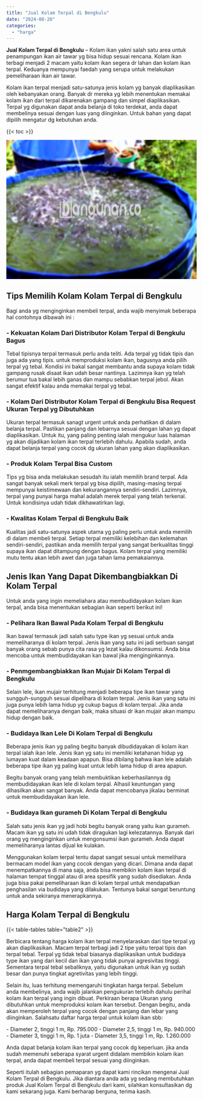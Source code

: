 ```yaml
---
title: "Jual Kolam Terpal di Bengkulu"
date: "2024-08-20"
categories: 
  - "harga"
---
```


**Jual Kolam Terpal di Bengkulu** – Kolam ikan yakni salah satu area untuk penampungan ikan air tawar yg bisa hidup sesuai rencana. Kolam ikan terbagi menjadi 2 macam yaitu kolam ikan segera dr lahan dan kolam ikan terpal. Keduanya mempunyai faedah yang serupa untuk melakukan pemeliharaan ikan air tawar.

Kolam ikan terpal menjadi satu-satunya jenis kolam yg banyak diaplikasikan oleh kebanyakan orang. Banyak dr mereka yg lebih menentukan memakai kolam ikan dari terpal dikarenakan gampang dan simpel diaplikasikan. Terpal yg digunakan dapat anda belanja di toko terdekat, anda dapat membelinya sesuai dengan luas yang diinginkan. Untuk bahan yang dapat dipilih mengatur dg kebutuhan anda.

{{< toc >}}

![Jual Kolam Terpal di Bengkulu](/images/jual-kolam-terpal-46.png)

## Tips Memilih Kolam Kolam Terpal di Bengkulu

Bagi anda yg menginginkan membeli terpal, anda wajib menyimak beberapa hal contohnya dibawah ini :

### \- Kekuatan Kolam Dari Distributor Kolam Terpal di Bengkulu Bagus

Tebal tipisnya terpal termasuk perlu anda teliti. Ada terpal yg tidak tipis dan juga ada yang tipis. untuk memproduksi kolam ikan, bagusnya anda pilih terpal yg tebal. Kondisi ini bakal sangat membantu anda supaya kolam tidak gampang rusak disaat ikan udah besar nantinya. Lazimnya ikan yg telah berumur tua bakal lebih ganas dan mampu sebabkan terpal jebol. Akan sangat efektif kalau anda memakai terpal yg tebal.

### \- Kolam Dari Distributor Kolam Terpal di Bengkulu Bisa Request Ukuran Terpal yg Dibutuhkan

Ukuran terpal termasuk sanagt urgent untuk anda perhatikan di dalam belanja terpal. Pastikan panjang dan lebarnya sesuai dengan lahan yg dapat diaplikasikan. Untuk itu, yang paling penting ialah mengukur luas halaman yg akan dijadikan kolam ikan terpal terlebih dahulu. Apabila sudah, anda dapat belanja terpal yang cocok dg ukuran lahan yang akan diaplikasikan.

### \- Produk Kolam Terpal Bisa Custom

Tips yg bisa anda melakukan sesudah itu ialah memilih brand terpal. Ada sangat banyak sekali merk terpal yg bisa dipilih, masing-masing terpal mempunyai keistimewaan dan kekurangannya sendiri-sendiri. Lazimnya, terpal yang punyai harga mahal adalah merek terpal yang telah terkenal. Untuk kondisinya udah tidak dikhawatirkan lagi.

### \- Kwalitas Kolam Terpal di Bengkulu Baik

Kualitas jadi satu-satunya aspek utama yg paling perlu untuk anda memilih di dalam membeli terpal. Setiap terpal memiliki kelebihan dan kelemahan sendiri-sendiri, pastikan anda memilih terpal yang sangat berkualitas tinggi supaya ikan dapat ditampung dengan bagus. Kolam terpal yang memiliki mutu tentu akan lebih awet dan juga tahan lama pemakaiannya.

## Jenis Ikan Yang Dapat Dikembangbiakkan Di Kolam Terpal

Untuk anda yang ingin memeliahara atau membudidayakan kolam ikan terpal, anda bisa menentukan sebagian ikan seperti berikut ini!

### \- Pelihara Ikan Bawal Pada Kolam Terpal di Bengkulu

Ikan bawal termasuk jadi salah satu type ikan yg sesuai untuk anda memeliharanya di kolam terpal. Jenis ikan yang satu ini jadi serbuan sangat banyak orang sebab punya cita rasa yg lezat kalau dikonsumsi. Anda bisa mencoba untuk membudidayakan kan bawal jika menginginkannya.

### \- Penmgembangbiakkan Ikan Mujair Di Kolam Terpal di Bengkulu

Selain lele, ikan mujair terhitung menjadi beberapa tipe ikan tawar yang sungguh-sungguh sesuai dipelihara di kolam terpal. Jenis ikan yang satu ini juga punya lebih lama hidup yg cukup bagus di kolam terpal. Jika anda dapat memeliharanya dengan baik, maka situasi dr ikan mujair akan mampu hidup dengan baik.

### \- Budidaya Ikan Lele Di Kolam Terpal di Bengkulu

Beberapa jenis ikan yg paling begitu banyak dibudidayakan di kolam ikan terpal ialah ikan lele. Jenis ikan yg satu ini memiliki ketahanan hidup yg lumayan kuat dalam keadaan apapun. Bisa dibilang bahwa ikan lele adalah beberapa tipe ikan yg paling kuat untuk lebih lama hidup di area apapun.

Begitu banyak orang yang telah membuktikan keberhasilannya dg membudidayakan ikan lele di kolam terpal. Alhasil keuntungan yang dihasilkan akan sangat banyak. Anda dapat mencobanya jikalau berminat untuk membudidayakan ikan lele.

### \- Budidaya Ikan gurameh Di Kolam Terpal di Bengkulu

Salah satu jenis ikan yg jadi hobi begitu banyak orang yaitu ikan gurameh. Macam ikan yg satu ini udah tidak diragukan lagi kelezatannya. Banyak dari orang yg menginginkan untuk mengonsumsi ikan gurameh. Anda dapat memeliharanya lantas dijual ke kulakan.

Menggunakan kolam terpal tentu dapat sangat sesuai untuk memelihara bermacam model ikan yang cocok dengan yang dicari. Dimana anda dapat menempatkannya di mana saja, anda bisa membikin kolam ikan terpal di halaman tempat tinggal atau di area spesifik yang sudah disediakan. Anda juga bisa pakai pemeliharaan ikan di kolam terpal untuk mendapatkan penghasilan via budidaya yang dilakukan. Tentunya bakal sangat beruntung untuk anda sekiranya menerapkannya.

## Harga Kolam Terpal di Bengkulu

{{< table-tables table="table2" >}}

Berbicara tentang harga kolam ikan terpal menyelaraskan dari tipe terpal yg akan diaplikasikan. Macam terpal terbagi jadi 2 tipe yaitu terpal tipis dan terpal tebal. Terpal yg tidak tebal biasanya diaplikasikan untuk budidaya type ikan yang dari kecil dan ikan yang tidak punyai agresivitas tinggi. Sementara terpal tebal sebaliknya, yaitu digunakan untuk ikan yg sudah besar dan punya tingkat agretivitas yang lebih tinggi.

Selain itu, luas terhitung memengaruhi tingkatan harga terpal. Sebelum anda membelinya, anda wajib jalankan pengukuran terlebih dahulu perihal kolam ikan terpal yang ingin dibuat. Perkiraan berapa Ukuran yang dibutuhkan untuk memproduksi kolam ikan tersebut. Dengan begitu, anda akan memperoleh terpal yang cocok dengan panjang dan lebar yang diinginkan. Salahsatu daftar harga terpal untuk kolam ikan sbb:

\- Diameter 2, tinggi 1 m, Rp. 795.000 - Diameter 2,5, tinggi 1 m, Rp. 940.000 - Diameter 3, tinggi 1 m, Rp. 1 juta - Diameter 3,5, tinggi 1 m, Rp. 1.260.000

Anda dapat belanja kolam ikan terpal yang cocok dg keperluan. jika anda sudah memenuhi seberapa syarat urgent didalam membikin kolam ikan terpal, anda dapat membeli terpal sesuai yang diinginkan.

Seperti itulah sebagian pemaparan yg dapat kami rincikan mengenai Jual Kolam Terpal di Bengkulu. Jika diantara anda ada yg sedang membutuhkan produk Jual Kolam Terpal di Bengkulu dari kami, silahkan konsultasikan dg kami sekarang juga. Kami berharap berguna, terima kasih.
